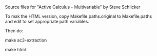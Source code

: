 
Source files for "Active Calculus - Multivariable" by Steve Schlicker

To mak the HTML version, copy
   Makefile.paths.original
to
   Makefile.paths
and edit to set appropriate path variables.

Then do: 

make ac3-extraction

make html
